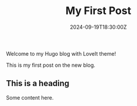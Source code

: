﻿---
title: "My First Post"
date: 2024-09-19T18:30:00Z
draft: false
tags: ["hugo", "blog"]
categories: ["general"]
---

Welcome to my Hugo blog with LoveIt theme!

This is my first post on the new blog.

## This is a heading

Some content here.
